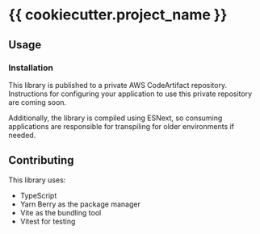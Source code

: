 # {{ cookiecutter.project_name }}

## Usage

### Installation

This library is published to a private AWS CodeArtifact repository. Instructions for configuring
your application to use this private repository are coming soon.

Additionally, the library is compiled using ESNext, so consuming applications are responsible
for transpiling for older environments if needed.

## Contributing

This library uses:

- TypeScript
- Yarn Berry as the package manager
- Vite as the bundling tool
- Vitest for testing
